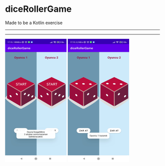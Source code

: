 # diceRollerGame
Made to be a Kotlin exercise
<hr>
<hr>
<img src="images/Screenshot_2021-10-06-17-15-06-369_com.example.dicerollergame.jpg" width="200" height="400">
<img src="images/Screenshot_2021-10-06-17-15-14-212_com.example.dicerollergame.jpg" width="200" height="400">
